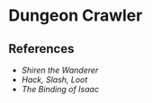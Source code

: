 # Dungeon Crawler

## References

- _Shiren the Wanderer_
- _Hack, Slash, Loot_
- _The Binding of Isaac_
